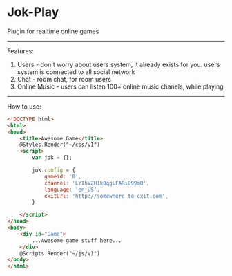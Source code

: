 Jok-Play
========
Plugin for realtime online games

--------

Features:

1. Users - don't worry about users system, it already exists for you. users system is connected to all social network
2. Chat - room chat, for room users
3. Online Music - users can listen 100+ online music chanels, while playing

--------

How to use:

```html
<!DOCTYPE html>
<html>
<head>
    <title>Awesome Game</title>
    @Styles.Render("~/css/v1")
    <script>
        var jok = {};

        jok.config = {
            gameid: '0',
            channel: 'LYIhVZH1k0qgLFARiO99mQ',
            language: 'en_US',
            exitUrl: 'http://somewhere_to_exit.com',
        }

    </script>
</head>
<body>
    <div id="Game">
        ...Awesome game stuff here...
    </div>
    @Scripts.Render("~/js/v1")
</body>
</html>
```

